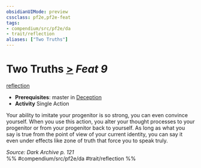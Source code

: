 ```yaml
---
obsidianUIMode: preview
cssclass: pf2e,pf2e-feat
tags:
- compendium/src/pf2e/da
- trait/reflection
aliases: ["Two Truths"]
---
```

# Two Truths  [>](/rules/core-rulebook/chapter-9-playing-the-game.md#Actions "Single Action") *Feat 9*  
[reflection](/rules/traits/reflection-da.md)  

- **Prerequisites**: master in [Deception](/compendium/skills.md#Deception)
- **Activity** Single Action

Your ability to imitate your progenitor is so strong, you can even convince yourself. When you use this action, you alter your thought processes to your progenitor or from your progenitor back to yourself. As long as what you say is true from the point of view of your current identity, you can say it even under effects like zone of truth that force you to speak truly.

*Source: Dark Archive p. 121*  
%% #compendium/src/pf2e/da #trait/reflection %%